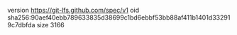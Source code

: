 version https://git-lfs.github.com/spec/v1
oid sha256:90aef40ebb789633835d38699c1bd6ebbf53bb88af411b1401d332919c7dbfda
size 3166
